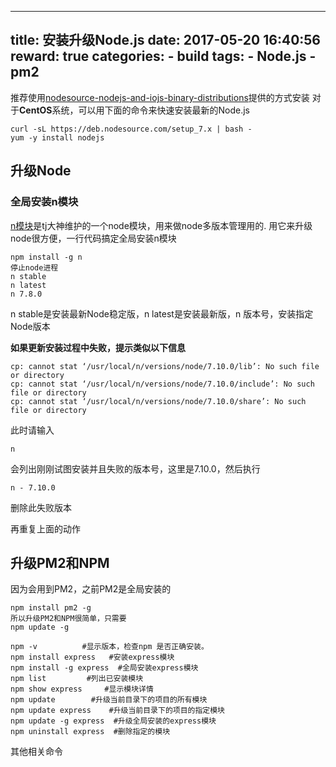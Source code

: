 
---
title: 安装升级Node.js
date: 2017-05-20 16:40:56
reward: true
categories:
    - build
tags:
    - Node.js
    - pm2
---

推荐使用[nodesource-nodejs-and-iojs-binary-distributions](https://github.com/nodesource/distributions)提供的方式安装
对于**CentOS**系统，可以用下面的命令来快速安装最新的Node.js

```
curl -sL https://deb.nodesource.com/setup_7.x | bash -
yum -y install nodejs
```

## 升级Node
<!--more-->

### 全局安装n模块

[n模块](https://github.com/tj/n)是tj大神维护的一个node模块，用来做node多版本管理用的.
用它来升级node很方便，一行代码搞定全局安装n模块

```
npm install -g n
停止node进程
n stable
n latest
n 7.8.0
```

n stable是安装最新Node稳定版，n latest是安装最新版，n 版本号，安装指定Node版本

**如果更新安装过程中失败，提示类似以下信息**

```
cp: cannot stat ‘/usr/local/n/versions/node/7.10.0/lib’: No such file or directory
cp: cannot stat ‘/usr/local/n/versions/node/7.10.0/include’: No such file or directory
cp: cannot stat ‘/usr/local/n/versions/node/7.10.0/share’: No such file or directory
```

此时请输入
```
n
```
会列出刚刚试图安装并且失败的版本号，这里是7.10.0，然后执行

```
n - 7.10.0
```
删除此失败版本

再重复上面的动作

## 升级PM2和NPM

因为会用到PM2，之前PM2是全局安装的

```
npm install pm2 -g
所以升级PM2和NPM很简单，只需要
npm update -g
```

```
npm -v          #显示版本，检查npm 是否正确安装。
npm install express   #安装express模块
npm install -g express  #全局安装express模块 
npm list         #列出已安装模块 
npm show express     #显示模块详情
npm update        #升级当前目录下的项目的所有模块
npm update express    #升级当前目录下的项目的指定模块
npm update -g express  #升级全局安装的express模块
npm uninstall express  #删除指定的模块
```

其他相关命令
